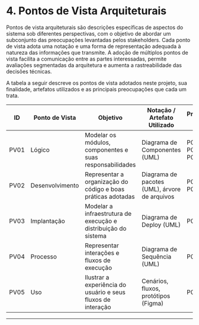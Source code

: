 # 4. Pontos de Vista Arquiteturais

Pontos de vista arquiteturais são descrições específicas de aspectos do sistema sob diferentes perspectivas, com o objetivo de abordar um subconjunto das preocupações levantadas pelos stakeholders. Cada ponto de vista adota uma notação e uma forma de representação adequada à natureza das informações que transmite. A adoção de múltiplos pontos de vista facilita a comunicação entre as partes interessadas, permite avaliações segmentadas da arquitetura e aumenta a rastreabilidade das decisões técnicas.

A tabela a seguir descreve os pontos de vista adotados neste projeto, sua finalidade, artefatos utilizados e as principais preocupações que cada um trata.

| ID   | Ponto de Vista  | Objetivo                                                       | Notação / Artefato Utilizado             | Preocupações Tratadas        |
| ---- | --------------- | -------------------------------------------------------------- | ---------------------------------------- | ---------------------------- |
| PV01 | Lógico          | Modelar os módulos, componentes e suas responsabilidades       | Diagrama de Componentes (UML)       | P02, P05, P06, P07, P08, P10 |
| PV02 | Desenvolvimento | Representar a organização do código e boas práticas adotadas   | Diagrama de pacotes (UML), árvore de arquivos | P01, P03, P04, P06, P09      |
| PV03 | Implantação     | Modelar a infraestrutura de execução e distribuição do sistema | Diagrama de Deploy (UML)            | P05, P07, P10                |
| PV04 | Processo        | Representar interações e fluxos de execução                    | Diagrama de Sequência (UML)         | P03, P04, P10                |
| PV05 | Uso             | Ilustrar a experiência do usuário e seus fluxos de interação   | Cenários, fluxos, protótipos (Figma)     | P02, P04, P08                |

---
